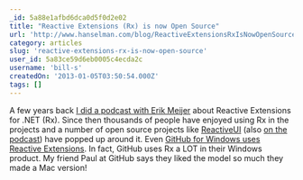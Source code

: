 ```yaml
---
_id: 5a88e1afbd6dca0d5f0d2e02
title: "Reactive Extensions (Rx) is now Open Source"
url: 'http://www.hanselman.com/blog/ReactiveExtensionsRxIsNowOpenSource.aspx'
category: articles
slug: 'reactive-extensions-rx-is-now-open-source'
user_id: 5a83ce59d6eb0005c4ecda2c
username: 'bill-s'
createdOn: '2013-01-05T03:50:54.000Z'
tags: []
---
```


A few years back <a href="http://www.hanselman.com/blog/HanselminutesPodcast198ReactiveExtensionsForNETRxWithErikMeijer.aspx">I did a podcast with Erik Meijer</a> about Reactive Extensions for .NET (Rx). Since then thousands of people have enjoyed using Rx in the projects and a number of open source projects like <a href="http://www.reactiveui.net/">ReactiveUI</a> (also <a href="http://www.hanselman.com/blog/HanselminutesPodcast252ReactiveUIExtensionsToTheReactiveFrameworkRxWithPaulBetts.aspx">on the podcast</a>) have popped up around it. Even <a href="https://github.com/blog/1127-github-for-windows">GitHub for Windows uses Reactive Extensions</a>. In fact, GitHub uses Rx a LOT in their Windows product. My friend Paul at GitHub says they liked the model so much they made a Mac version!
